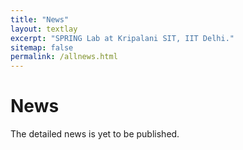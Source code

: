 ```yaml
---
title: "News"
layout: textlay
excerpt: "SPRING Lab at Kripalani SIT, IIT Delhi."
sitemap: false
permalink: /allnews.html
---
```


# News
<!-- 
{% for article in site.data.news %}
<p>{{ article.date }} <br> {{ article.headline | markdownify}}</p>
{% endfor %} -->

The detailed news is yet to be published.
